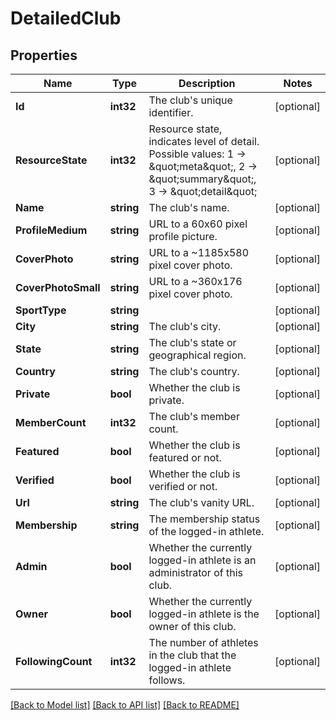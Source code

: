 # DetailedClub

## Properties

Name | Type | Description | Notes
------------ | ------------- | ------------- | -------------
**Id** | **int32** | The club&#39;s unique identifier. | [optional] 
**ResourceState** | **int32** | Resource state, indicates level of detail. Possible values: 1 -&gt; \&quot;meta\&quot;, 2 -&gt; \&quot;summary\&quot;, 3 -&gt; \&quot;detail\&quot; | [optional] 
**Name** | **string** | The club&#39;s name. | [optional] 
**ProfileMedium** | **string** | URL to a 60x60 pixel profile picture. | [optional] 
**CoverPhoto** | **string** | URL to a ~1185x580 pixel cover photo. | [optional] 
**CoverPhotoSmall** | **string** | URL to a ~360x176  pixel cover photo. | [optional] 
**SportType** | **string** |  | [optional] 
**City** | **string** | The club&#39;s city. | [optional] 
**State** | **string** | The club&#39;s state or geographical region. | [optional] 
**Country** | **string** | The club&#39;s country. | [optional] 
**Private** | **bool** | Whether the club is private. | [optional] 
**MemberCount** | **int32** | The club&#39;s member count. | [optional] 
**Featured** | **bool** | Whether the club is featured or not. | [optional] 
**Verified** | **bool** | Whether the club is verified or not. | [optional] 
**Url** | **string** | The club&#39;s vanity URL. | [optional] 
**Membership** | **string** | The membership status of the logged-in athlete. | [optional] 
**Admin** | **bool** | Whether the currently logged-in athlete is an administrator of this club. | [optional] 
**Owner** | **bool** | Whether the currently logged-in athlete is the owner of this club. | [optional] 
**FollowingCount** | **int32** | The number of athletes in the club that the logged-in athlete follows. | [optional] 

[[Back to Model list]](../README.md#documentation-for-models) [[Back to API list]](../README.md#documentation-for-api-endpoints) [[Back to README]](../README.md)


